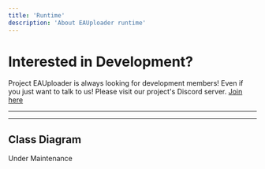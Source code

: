 ```yaml
---
title: 'Runtime'
description: 'About EAUploader runtime'
---
```

# Interested in Development?
Project EAUploader is always looking for development members!
Even if you just want to talk to us!
Please visit our project's Discord server.
[Join here](https://discord.gg/yYFru7brra)
* * *
* * *
## Class Diagram
Under Maintenance

